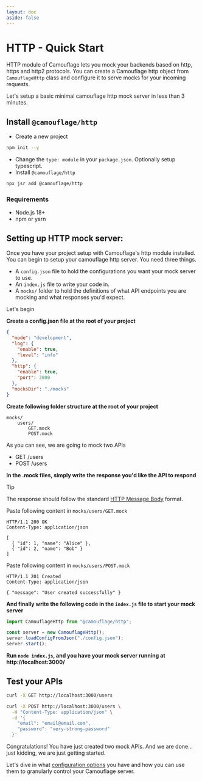```yaml
---
layout: doc
aside: false
---
```

# HTTP - Quick Start

HTTP module of Camouflage lets you mock your backends based on http, https and http2 protocols. You can create a Camouflage http object from `CamouflageHttp` class and configure it to serve mocks for your incoming requests.

Let's setup a basic minimal camouflage http mock server in less than 3 minutes.

## Install `@camouflage/http`

- Create a new project

```bash
npm init --y
```

- Change the `type: module` in your `package.json`. Optionally setup typescript.
- Install `@camouflage/http`

```bash
npx jsr add @camouflage/http
```

### Requirements

- Node.js 18+
- npm or yarn

## Setting up HTTP mock server:

Once you have your project setup with Camouflage's http module installed. You can begin to setup your camouflage http server. You need three things.

- A `config.json` file to hold the configurations you want your mock server to use.
- An `index.js` file to write your code in.
- A `mocks/` folder to hold the definitions of what API endpoints you are mocking and what responses you'd expect.

Let's begin

**Create a config.json file at the root of your project**

```json
{
  "mode": "development",
  "log": {
    "enable": true,
    "level": "info"
  },
  "http": {
    "enable": true,
    "port": 3000
  },
  "mocksDir": "./mocks"
}
```

**Create following folder structure at the root of your project**

```text
mocks/
    users/
        GET.mock
        POST.mock
```

As you can see, we are going to mock two APIs

- GET /users
- POST /users

**In the .mock files, simply write the response you'd like the API to respond**

> [!TIP]
> The response should follow the standard [HTTP Message Body](https://en.wikipedia.org/wiki/HTTP_message_body) format.

Paste following content in `mocks/users/GET.mock`

```http
HTTP/1.1 200 OK
Content-Type: application/json

[
  { "id": 1, "name": "Alice" },
  { "id": 2, "name": "Bob" }
]
```

Paste following content in `mocks/users/POST.mock`

```http
HTTP/1.1 201 Created
Content-Type: application/json

{ "message": "User created successfully" }
```

**And finally write the following code in the `index.js` file to start your mock server**

```javascript
import CamouflageHttp from "@camouflage/http";

const server = new CamouflageHttp();
server.loadConfigFromJson("./config.json");
server.start();
```

**Run `node index.js`, and you have your mock server running at http://localhost:3000/**

## Test your APIs

```bash
curl -X GET http://localhost:3000/users
```

```bash
curl -X POST http://localhost:3000/users \
  -H "Content-Type: application/json" \
  -d '{
    "email": "email@email.com",
    "password": "very-strong-password"
  }'
```

Congratulations! You have just created two mock APIs. And we are done... just kidding, we are just getting started.

Let's dive in what [configuration options](/http/configuration) you have and how you can use them to granularly control your Camouflage server.
